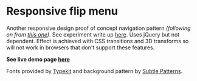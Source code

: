 Responsive flip menu
====================

Another responsive design proof of concept navigation pattern *(following on from [this one](http://neilcarpenter.com/demos/stack-menu/))*. See experiment write up [here](http://neilcarpenter.com/labs/flip-menu). Uses jQuery but not dependent. Effect is achieved with CSS transitions and 3D transforms so will not work in browsers that don't support these features.

**See live demo page [here](http://neilcarpenter.com/demos/flip-menu/)**

Fonts provided by [Typekit](http://typekit.com) and background pattern by [Subtle Patterns](http://subtlepatterns.com).